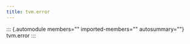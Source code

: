 ```yaml
---
title: tvm.error
---
```


::: {.automodule members="" imported-members="" autosummary=""}
tvm.error
:::
